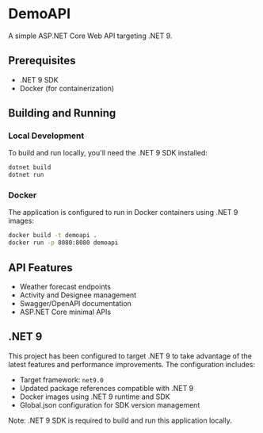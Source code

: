 # DemoAPI

A simple ASP.NET Core Web API targeting .NET 9.

## Prerequisites

- .NET 9 SDK
- Docker (for containerization)

## Building and Running

### Local Development

To build and run locally, you'll need the .NET 9 SDK installed:

```bash
dotnet build
dotnet run
```

### Docker

The application is configured to run in Docker containers using .NET 9 images:

```bash
docker build -t demoapi .
docker run -p 8080:8080 demoapi
```

## API Features

- Weather forecast endpoints
- Activity and Designee management
- Swagger/OpenAPI documentation
- ASP.NET Core minimal APIs

## .NET 9

This project has been configured to target .NET 9 to take advantage of the latest features and performance improvements. The configuration includes:

- Target framework: `net9.0`
- Updated package references compatible with .NET 9
- Docker images using .NET 9 runtime and SDK
- Global.json configuration for SDK version management

Note: .NET 9 SDK is required to build and run this application locally.